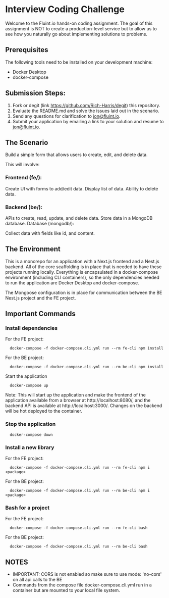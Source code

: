 # Interview Coding Challenge

Welcome to the Fluint.io hands-on coding assignment. The goal of this assignment is NOT to create a production-level service but to allow us to see how you naturally go about implementing solutions to problems.

## Prerequisites

The following tools need to be installed on your development machine:

- Docker Desktop
- docker-compose

## Submission Steps:

1. Fork or degit (link https://github.com/Rich-Harris/degit) this repository.
2. Evaluate the README.md and solve the issues laid out in the scenario.
3. Send any questions for clarification to jon@fluint.io.
4. Submit your application by emailing a link to your solution and resume to jon@fluint.io.

## The Scenario

Build a simple form that allows users to create, edit, and delete data.

This will involve:

### Frontend (fe/):

Create UI with forms to add/edit data.
Display list of data.
Ability to delete data.

### Backend (be/):

APIs to create, read, update, and delete data.
Store data in a MongoDB database.
Database (mongodb/):

Collect data with fields like id, and content.

## The Environment

This is a monorepo for an application with a Next.js frontend and a Nest.js backend. All of the core scaffolding is in place that is needed to have these projects running locally. Everything is encapsulated in a docker-compose environment (including CLI containers), so the only dependencies needed to run the application are Docker Desktop and docker-compose.

The Mongoose configuration is in place for communication between the BE Nest.js project and the FE project.

## Important Commands

### Install dependencies

For the FE project:

```
  docker-compose -f docker-compose.cli.yml run --rm fe-cli npm install
```

For the BE project:

```
  docker-compose -f docker-compose.cli.yml run --rm be-cli npm install
```

Start the application

```
  docker-compose up
```

Note: This will start up the application and make the frontend of the application available from a browser at http://localhost:8080/, and the backend API is available at http://localhost:3000/. Changes on the backend will be hot deployed to the container.

### Stop the application

```
  docker-compose down
```

### Install a new library

For the FE project:

```
  docker-compose -f docker-compose.cli.yml run --rm fe-cli npm i <package>
```

For the BE project:

```
  docker-compose -f docker-compose.cli.yml run --rm be-cli npm i <package>
```

### Bash for a project

For the FE project:

```
  docker-compose -f docker-compose.cli.yml run --rm fe-cli bash
```

For the BE project:

```
  docker-compose -f docker-compose.cli.yml run --rm be-cli bash
```

## NOTES

- IMPORTANT: CORS is not enabled so make sure to use mode: 'no-cors' on all api calls to the BE
- Commands from the compose file docker-compose.cli.yml run in a container but are mounted to your local file system.
